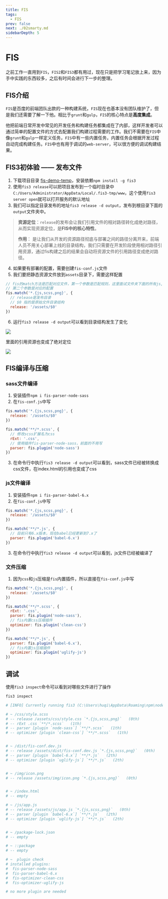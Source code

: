 ```yaml
---
title: FIS
tags: 
  - FIS
prev: false
next: ./02smarty.md
sidebarDepth: 5
---
```

# FIS

之前工作一直用到`FIS`，`FIS2`和`FIS3`都有用过，现在只是把学习笔记放上来，因为手中实践的东西较多，之后有时间会进行下一步的整理。
## FIS介绍
`FIS`是百度的前端团队出款的一种构建系统，`FIS`现在也基本没有团队维护了，但是我们还需要了解一下他。相比于`grunt`和`gulp`，`FIS`的核心特点是**高度集成**。

他把前端日常开发中常见的开发任务和构建任务都集成在了内部，这样开发者可以通过简单的配置文件的方式去配置我们构建过程需要的工作。我们不需要在`FIS`中像`grunt`和`gulp`一样定义任务，`FIS`中有一些内置任务，内置任务会根据开发过程自动完成构建任务。`FIS`中也有用于调试的`web-server`，可以很方便的调试构建结果。

## FIS3初体验 —— 发布文件
1. 下载项目目录 [fis-demo-temp](https://github.com/a1burning/demofiles/tree/master/fis-demo-temp)，安装依赖`npm install -g fis3`
2. 使用`fis3 release`可以把项目发布到一个临时目录中`C:/Users/Administrator/AppData/Local/.fis3-tmp/www`，这个使用`fis3 server open`就可以打开服务的默认地址
3. 我们可以指定目录发布的地址`fis3 release -d output`，发布到根目录下面的`output`文件夹中。

> **资源定位**：`release`的发布会让我们引用文件的相对路径转化成绝对路径，从而实现资源定位，是**FIS中的核心特性**。
>
> **作用**： 是让我们从开发的资源路径彻底与部署之间的路径分离开来，前端人员不用关心部署上线的目录结构，我们只需要在开发阶段使用相对路径引用资源，通过fis构建之后的结果会自动将资源文件的引用路径变成绝对路径。

4. 如果要有部署的配置，需要创建`fis-conf.js`文件
5. 我们要把静态资源文件放到`assets`目录下，需要这样配置

```js
// fis的match方法是匹配对应文件，第一个参数是匹配规则，这里面试文件夹下面的所有js,scss,png文件
// 第二个参数是对应的配置
fis.match('*.{js,scss,png}', {
  // release是发布目录
  // $0 指的是原始文件目录结构
  release: '/assets/$0'
})
```

6. 运行`fis3 release -d output`可以看到目录结构发生了变化

![](https://p3-juejin.byteimg.com/tos-cn-i-k3u1fbpfcp/3b662c5539db41dab33f2914f6f3dee8~tplv-k3u1fbpfcp-watermark.image)

里面的引用资源也变成了绝对定位

![](https://p9-juejin.byteimg.com/tos-cn-i-k3u1fbpfcp/3e1eecb62c9e4912a875ddbaae714d9b~tplv-k3u1fbpfcp-watermark.image)

## FIS编译与压缩
### sass文件编译
1. 安装插件`npm i fis-parser-node-sass`
2. 在`fis-conf.js`中写

```js
fis.match('*.{js,scss,png}', {
  release: '/assets/$0'
})

fis.match('**/*.scss', {
  // 修改scss扩展名为css
  rExt: '.css',
  // 使用插件fis-parser-node-sass，前面的不用写
  parser: fis.plugin('node-sass')
})
```
3. 在命令行中执行`fis3 release -d output`可以看到，sass文件已经被转换成css文件，在index.html的引用也变成了css

### js文件编译
1. 安装插件`npm i fis-parser-babel-6.x`
2. 在`fis-conf.js`中写

```js
fis.match('*.{js,scss,png}', {
  release: '/assets/$0'
})

fis.match('**/*.js', {
  // 目前只有6.x版本，现在babel已经更新到7.x了
  parser: fis.plugin('babel-6.x')
})
```
3. 在命令行中执行`fis3 release -d output`可以看到，js文件已经被编译了

### 文件压缩
1. 因为`css`和`js`压缩是`fis`内置插件，所以直接在`fis-conf.js`中写

```js
fis.match('*.{js,scss,png}', {
  release: '/assets/$0'
})

fis.match('**/*.scss', {
  rExt: '.css',
  parser: fis.plugin('node-sass'),
  // fis内置css压缩插件
  optimizer: fis.plugin('clean-css')
})

fis.match('**/*.js', {
  parser: fis.plugin('babel-6.x'),
  // fis内置js压缩插件
  optimizer: fis.plugin('uglify-js')
})
```

## 调试
使用`fis3 inspect`命令可以看到对哪些文件进行了操作
```bash
fis3 inspect

# [INFO] Currently running fis3 (C:\Users\huqi\AppData\Roaming\npm\node_modules\fis3\)

# ~ /css/style.scss
# -- release /assets/css/style.css `*.{js,scss,png}`   (0th)
# -- rExt .css `**/*.scss`   (1th)
# -- parser [plugin `node-sass`] `**/*.scss`   (1th)
# -- optimizer [plugin `clean-css`] `**/*.scss`   (1th)


# ~ /dist/fis-conf.dev.js
# -- release /assets/dist/fis-conf.dev.js `*.{js,scss,png}`   (0th)
# -- parser [plugin `babel-6.x`] `**/*.js`   (2th)
# -- optimizer [plugin `uglify-js`] `**/*.js`   (2th)


# ~ /img/icon.png
# -- release /assets/img/icon.png `*.{js,scss,png}`   (0th)


# ~ /index.html
# -- empty

# ~ /js/app.js
# -- release /assets/js/app.js `*.{js,scss,png}`   (0th)
# -- parser [plugin `babel-6.x`] `**/*.js`   (2th)
# -- optimizer [plugin `uglify-js`] `**/*.js`   (2th)


# ~ /package-lock.json
# -- empty

# ~ ::package
# -- empty

# ~  plugin check
# installed plugins:
#  fis-parser-node-sass
#  fis-parser-babel-6.x
#  fis-optimizer-clean-css
#  fis-optimizer-uglify-js

# no more plugin are needed
```

<Vssue :options="{ locale: 'zh' }"/>